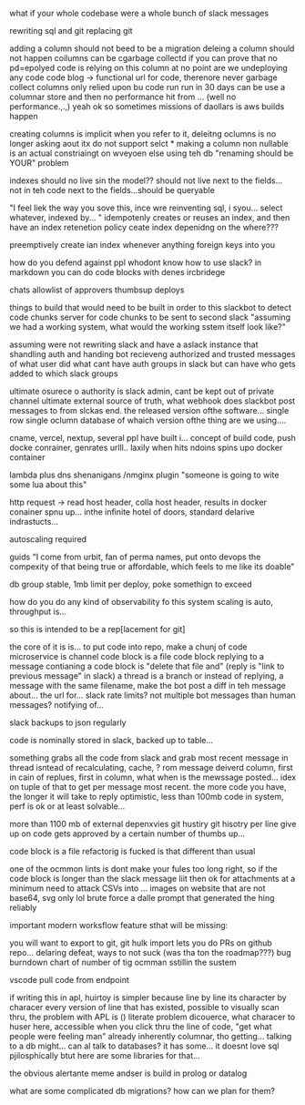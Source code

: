what if your whole codebase were a whole bunch of slack messages


rewriting sql and git
replacing 
git

adding a column should not beed to be a migration
deleing a column should not happen
coilumns can be cgarbage collectd if you can prove that no pd=epolyed code is relying on this column
at no point are we undeploying any code
code blog -> functional url for code, therenore never garbage collect
columns only relied upon bu code run run in 30 days can be 
use a columnar store and then no performance hit from ... (well no performance.,.,)
yeah ok so sometimes missions of daollars is aws builds happen

creating columns is implicit when you refer to it, deleitng oclumns is no longer asking aout itx
do not support selct *
making a column non nullable is an actual constriaingt on wveyoen else using teh db
"renaming should be YOUR" problem

indexes should no live sin the model?? should not live next to the fields... not in teh code next to the fields...should be queryable

"I feel liek the way you sove this, ince wre reinventing sql, i syou... select whatever, indexed by... "
idempotenly creates or reuses an index, and then have an index retenetion policy
ceate index depenidng on the where???

preemptively create ian index whenever anything foreign keys into you

how do you defend against ppl whodont know how to use slack?
in markdown you can do code blocks with denes 
ircbridege


chats
allowlist of approvers thumbsup deploys


things to build that would need to be built in order to this
slackbot to detect code chunks
server for code chunks to be sent to
second slack 
"assuming we had a working system, what would the working sstem itself look like?"

assuming were not rewriting slack and have a aslack instance that shandling auth and handing bot recieveng authorized and trusted messages of what user did what 
cant have auth groups in slack but can have who gets added to which slack groups

ultimate osurece o authority is slack admin, cant be kept out of private channel
ultimate external source of truth, what webhook does slackbot post messages to from slckas end. 
the released version ofthe software... 
single row single oclumn database of whaich version ofthe thing are we using.... 

cname, vercel, nextup, several ppl have built i... concept of build code, push docke conrainer, genrates urlll.. laxily when hits ndoins spins upo docker container

lambda plus dns shenanigans /nmginx plugin
"someone is going to wite some lua about this"


http request -> read host header, colla host header, results in docker conainer spnu up... 
inthe infinite hotel of doors, standard delarive indrastucts... 

autoscaling required

guids
"I come from urbit, fan of perma names, put onto devops the compexity of that being true or affordable, which feels to me like its doable"



db group stable, 1mb limit per deploy, poke somethign to exceed


how do you do any kind of observability fo this system
scaling is auto, throughput is... 

so this is intended to be a rep[lacement for git]


the core of it is is... 
to put code into repo, make a chunj of code
microservice is channel
code block is a file
code block replying to a message contianing a code block is "delete that file and" (reply is "link to previous message" in slack)
a thread is a branch
or instead of replying, a message with the same filename, make the bot post a diff in teh message about... the url for... 
slack rate limits? not multiple bot messages than human messages? notifying of... 

slack backups to json regularly

code is nominally stored in slack, backed up to table... 

something grabs all the code from slack and 
grab most recent message in thread isntead of recalculating, cache, ? 
rom message deiverd column, first in cain of replues, first in column, what when is the mewssage posted... idex on tuple of that to get per message most recent. 
the more code you have, the longer it will take to reply
optimistic, less than 100mb code in system, perf is ok or at least solvable... 

more than 1100 mb of external depenxvies
git hustiry
git hisotry per line give up on
code gets approved by a certain number of thumbs up... 

code block is a file
refactorig is fucked
is that different than usual

one of the ocmmon lints is dont make your fules too long right, so if the code block is longer than the slack message liit then ok for attachments
at a minimum need to attack CSVs into ... 
images on website that are not base64, svg only lol
brute force a dalle prompt that generated the hing reliably

important modern worksflow feature sthat will be missing:

you will want to export to git, git hulk import
lets you do PRs on github repo... delaring defeat, ways to not suck (was tha ton the roadmap???)
bug burndown chart of number of tig ocmman sstillin the sustem

vscode pull code from endpoint

if writing this in apl, huirtoy is simpler because line by line its character by characer every version of line that has existed, possible to visually scan thru, the problem with APL is () 
literate problem dicouerce, what characer to huser here, accessible when you click thru the line of code, "get what people were feeling man" already inherently columnar, tho getting... talking to a db might... 
can al talk to databases? it has some... it doesnt love sql pjilosphically btut here are some libraries for that...

the obvious alertante meme andser is build in prolog or datalog

what are some complicated db migrations? how can we plan for them? 







